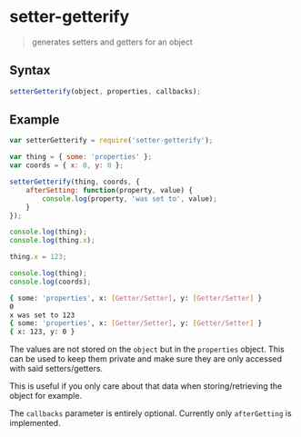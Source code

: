 # setter-getterify

> generates setters and getters for an object

## Syntax

```javascript
setterGetterify(object, properties, callbacks);
```

## Example

```javascript
var setterGetterify = require('setter-getterify');

var thing = { some: 'properties' };
var coords = { x: 0, y: 0 };

setterGetterify(thing, coords, {
	afterSetting: function(property, value) {
		console.log(property, 'was set to', value);
	}
});

console.log(thing);
console.log(thing.x);

thing.x = 123;

console.log(thing);
console.log(coords);
```

```bash
{ some: 'properties', x: [Getter/Setter], y: [Getter/Setter] }
0
x was set to 123
{ some: 'properties', x: [Getter/Setter], y: [Getter/Setter] }
{ x: 123, y: 0 }
```

The values are not stored on the `object` but in the `properties` object. This can be used to keep them private and make sure they are only accessed with said setters/getters.

This is useful if you only care about that data when storing/retrieving the object for example.

The `callbacks` parameter is entirely optional. Currently only `afterGetting` is implemented.
